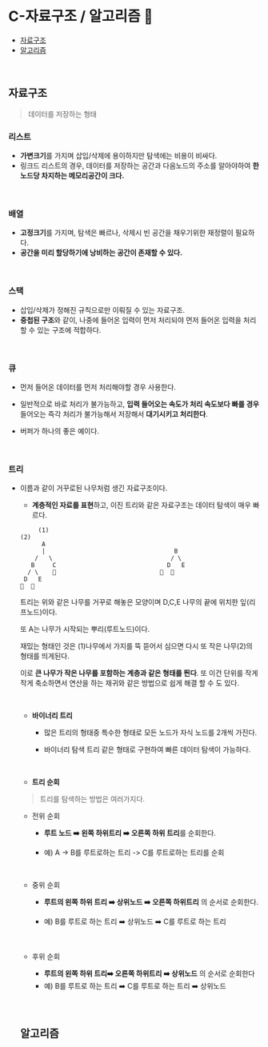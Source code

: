 # C-자료구조 / 알고리즘 🧐

- [자료구조](#-자료구조)
- [알고리즘](#-알고리즘)



<br>

## 자료구조

> 데이터를 저장하는 형태 

### 리스트 

- **가변크기**를 가지며 삽입/삭제에 용이하지만 탐색에는 비용이 비싸다.
- 링크드 리스트의 경우, 데이터를 저장하는 공간과 다음노드의 주소를 알아야하여 **한 노드당 차지하는 메모리공간이 크다.**

<br>

### 배열

- **고정크기**를 가지며, 탐색은 빠르나, 삭제시 빈 공간을 채우기위한 재정렬이 필요하다.
- **공간을 미리 할당하기에 낭비하는 공간이 존재할 수 있다.**

<br>

### 스택

- 삽입/삭제가 정해진 규칙으로만 이뤄질 수 있는 자료구조.
- **중첩된 구조**와 같이, 나중에 들어온 입력이 먼저 처리되야 먼저 들어온 입력을 처리할 수 있는 구조에 적합하다.

<br>

### 큐

- 먼저 들어온 데이터를 먼저 처리해야할 경우 사용한다.

- 일반적으로 바로 처리가 불가능하고, **입력 들어오는 속도가 처리 속도보다 빠를 경우** 들어오는 즉각 처리가 불가능해서 저장해서 **대기시키고 처리한다**.

- 버퍼가 하나의 좋은 예이다.

  <br>

###  트리

- 이름과 같이 거꾸로된 나무처럼 생긴 자료구조이다.

  - **계층적인 자료를 표현**하고, 이진 트리와 같은 자료구조는 데이터 탐색이 매우 빠르다.

  ```
       (1)							  									(2)	
        A					
        |                                    B	  
      /   \                                 / \    
     B	   C                               D   E
    / \    🍃                             🍃  🍃
   D   E
  🍃  🍃
  ```

  트리는 위와 같은 나무를 거꾸로 해놓은 모양이며 D,C,E 나무의 끝에 위치한 잎(리프노드)이다.

  또 A는 나무가 시작되는 뿌리(루트노드)이다.

  재밌는 형태인 것은 (1)나무에서 가지를 뚝 뜯어서 심으면 다시 또 작은 나무(2)의 형태를 띄게된다. 

  이로 **큰 나무가 작은 나무를 포함하는 계층과 같은 형태를 띈다**. 또 이건 단위를 작게 작게 축소하면서 연산을 하는 재귀와 같은 방법으로 쉽게 해결 할 수 도 있다.

  <br>

  - **바이너리 트리**

    - 많은 트리의 형태중 특수한 형태로 모든 노드가 자식 노드를 2개씩 가진다.

    - 바이너리 탐색 트리 같은 형태로 구현하여 빠른 데이터 탐색이 가능하다.

      <br>

  -  **트리 순회**

    >  트리를 탐색하는 방법은 여러가지다. 

    - 전위 순회

      - **루트 노드 ➡️ 왼쪽 하위트리 ➡️ 오른쪽 하위 트리**를 순회한다.

      - 예)  A -> B를 루트로하는 트리 -> C를 루트로하는 트리를 순회

        <br>

    - 중위 순회

      - **루트의 왼쪽 하위 트리 ➡️ 상위노드 ➡️ 오른쪽 하위트리** 의 순서로 순회한다.

      - 예) B를 루트로 하는 트리 ➡️ 상위노드 ➡️ C를 루트로 하는 트리

        <br>

    - 후위 순회

      - **루트의 왼쪽 하위 트리➡️ 오른쪽 하위트리 ➡️ 상위노드**  의 순서로 순회한다
      - 예) B를 루트로 하는 트리  ➡️ C를 루트로 하는 트리 ➡️ 상위노드

  <br>

  <br>

  ## 알고리즘

  >

  

